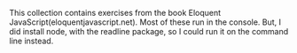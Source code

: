 This collection contains exercises from the book Eloquent JavaScript(eloquentjavascript.net).
Most of these run in the console. But, I did install node, with the readline package, so I
could run it on the command line instead.
